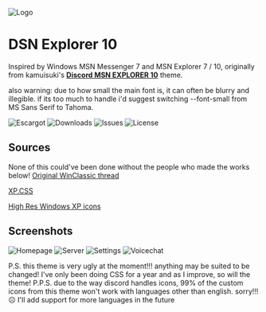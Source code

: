 
![Logo](https://github.com/numoder/dsn10-theme/blob/main/assets/discord/Beta.png?raw=true)

# DSN Explorer 10
Inspired by Windows MSN Messenger 7 and MSN Explorer 7 / 10, originally from kamuisuki's [**Discord MSN EXPLORER 10**](https://www.deviantart.com/kamuisuki/art/Discord-MSN-Explorer-10-theme-873282935) theme.

also warning: due to how small the main font is, it can often be blurry and illegible. if its too much to handle i'd suggest switching --font-small from MS Sans Serif to Tahoma.

![Escargot](https://img.shields.io/badge/malkavian@escargot.chat-e1512c?color=%23e1512c&style=plastic) ![Downloads](https://img.shields.io/github/downloads/numoder/dsn10-theme/total?style=plastic&color=%238ec64b) ![Issues](https://img.shields.io/github/issues/numoder/dsn10-theme?style=plastic&color=%23609bd7) ![License](https://img.shields.io/github/license/numoder/dsn10-theme?color=%23e9da4b&style=plastic)
## Sources

None of this could've been done without the people who made the works below!
 [Original WinClassic thread](https://winclassic.net/thread/753/discord-classic-msn-theme)
 
 [XP.CSS](https://botoxparty.github.io/XP.css/)

 [High Res Windows XP icons](https://github.com/marchmountain/-Windows-XP-High-Resolution-Icon-Pack)

## Screenshots

![Homepage](https://cdn.discordapp.com/attachments/1181701173997228204/1211703313670869002/image.png?ex=65ef29a6&is=65dcb4a6&hm=369b0a52d0b956395468a3a7c598d819968c3e5765d104262be144ffe1eb3afa&)
![Server](https://cdn.discordapp.com/attachments/1181701173997228204/1212851333552545883/image.png?ex=65f356d3&is=65e0e1d3&hm=e26a5c06a8d42e4e00b2db9788ff3ad8f6925448c30f3d23a101f40794b2fc70&)
![Settings](https://cdn.discordapp.com/attachments/1181701173997228204/1211697154125598800/image.png?ex=65ef23e9&is=65dcaee9&hm=5297396bb77b1e3de953af90a7d50de351e954cabba4981ea24962f24bfb7bde&)
![Voicechat](https://github.com/numoder/dsn10-theme/assets/72421281/9f0c87fe-3b4b-4d97-95ef-b3114f1ffe03)


P.S. this theme is very ugly at the moment!!! anything may be suited to be changed! I've only been doing CSS for a year and as I improve, so will the theme!
P.P.S. due to the way discord handles icons, 99% of the custom icons from this theme won't work with languages other than english. sorry!!! ☹️ I'll add support for more languages in the future
